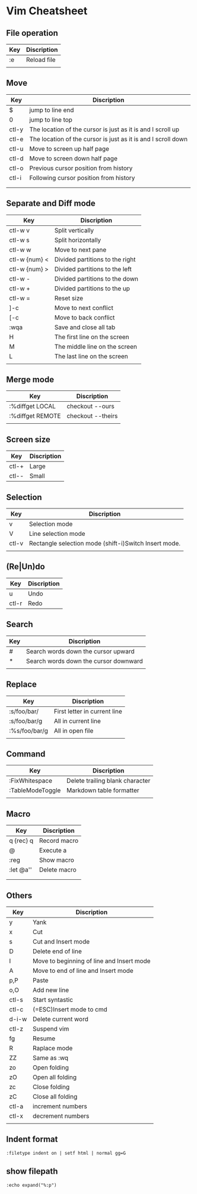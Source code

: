 # Vim Cheatsheet

## File operation
| Key | Discription |
| --- | ----------- |
| :e  | Reload file |
|     |             |

## Move
| Key   | Discription                                                   |
| ----- | ------------------------------------------------------------- |
| $     | jump to line end                                              |
| 0     | jump to line top                                              |
| ctl-y | The location of the cursor is just as it is and I scroll up   |
| ctl-e | The location of the cursor is just as it is and I scroll down |
| ctl-u | Move to screen up half page                                   |
| ctl-d | Move to screen down half page                                 |
| ctl-o | Previous cursor position from history                         |
| ctl-i | Following cursor position from history                        |
|       |                                                               |
|       |                                                               |

## Separate and Diff mode
| Key           | Discription                        |
| ------------- | ---------------------------------- |
| ctl-w v       | Split vertically                   |
| ctl-w s       | Split horizontally                 |
| ctl-w w       | Move to next pane                  |
| ctl-w {num} < | Divided partitions to the right    |
| ctl-w {num} > | Divided partitions to the left     |
| ctl-w -       | Divided partitions to the down     |
| ctl-w +       | Divided partitions to the up       |
| ctl-w =       | Reset size                         |
| ]-c           | Move to next conflict              |
| [-c           | Move to back conflict              |
| :wqa          | Save and close all tab             |
| H             | The first line on the screen       |
| M             | The middle line on the screen      |
| L             | The last line on the screen        |
|               |                                    |

## Merge mode
| Key              | Discription                        |
| ---------------- | ---------------------------------- |
| :%diffget LOCAL  | checkout --ours                    |
| :%diffget REMOTE | checkout --theirs                  |
|                  |                                    |

## Screen size
|  Key  | Discription |
| ----- | ----------- |
| ctl-+ | Large       |
| ctl-- | Small       |

## Selection
| Key   | Discription                                              |
| ----- | -------------------------------------------------------- |
| v     | Selection mode                                           |
| V     | Line selection mode                                      |
| ctl-v | Rectangle selection mode (shift-i)Switch Insert mode.    |
|       |                                                          |

## (Re\|Un)do
| Key   | Discription |
| ----- | ----------- |
| u     | Undo        |
| ctl-r | Redo        |

## Search
|  Key   | Discription                             |
| ------ | --------------------------------------- |
| #      | Search words down the cursor upward     |
| *      | Search words down the cursor downward   |
|        |                                         |

## Replace
| Key           | Discription                   |
| ------------- | ----------------------------- |
| :s/foo/bar/   | First letter in current line  |
| :s/foo/bar/g  | All in current line           |
| :%s/foo/bar/g | All in open file              |
|               |                               |

## Command
| Key              | Discription                     |
| --------------   | ------------------------------- |
| :FixWhitespace   | Delete trailing blank character |
| :TableModeToggle | Markdown table formatter        |
|                  |                                 |

## Macro
| Key               | Discription  |
| ----------------- | ------------ |
| q<letter> {rec} q | Record macro |
| @<letter>         | Execute a    |
| :reg              | Show macro   |
| :let @a<letter>'' | Delete macro |
|                   |              |
|                   |              |

## Others
| Key     | Discription                               |
| ------- | ----------------------------------------- |
| y       | Yank                                      |
| x       | Cut                                       |
| s       | Cut and Insert mode                       |
| D       | Delete end of line                        |
| I       | Move to beginning of line and Insert mode |
| A       | Move to end of line and Insert mode       |
| p,P     | Paste                                     |
| o,O     | Add new line                              |
| ctl-s   | Start syntastic                           |
| ctl-c   | (=ESC)Insert mode to cmd                  |
| d-i-w   | Delete current word                       |
| ctl-z   | Suspend vim                               |
| fg      | Resume                                    |
| R       | Raplace mode                              |
| ZZ      | Same as :wq                               |
| zo      | Open folding                              |
| zO      | Open all folding                          |
| zc      | Close folding                             |
| zC      | Close all folding                         |
| ctl-a   | increment numbers                         |
| ctl-x   | decrement numbers                         |
|         |                                           |

## Indent format
`:filetype indent on | setf html | normal gg=G`
## show filepath
`:echo expand("%:p")`

